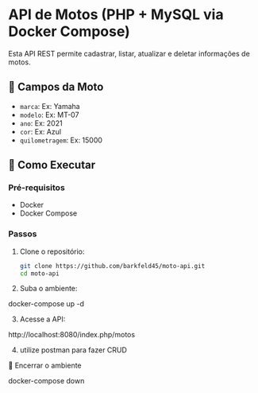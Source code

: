 # API de Motos (PHP + MySQL via Docker Compose)

Esta API REST permite cadastrar, listar, atualizar e deletar informações de motos. 

## 🧱 Campos da Moto

- `marca`: Ex: Yamaha
- `modelo`: Ex: MT-07
- `ano`: Ex: 2021
- `cor`: Ex: Azul
- `quilometragem`: Ex: 15000

## 🚀 Como Executar

### Pré-requisitos

- Docker
- Docker Compose

### Passos

1. Clone o repositório:
   ```bash
   git clone https://github.com/barkfeld45/moto-api.git
   cd moto-api

2. Suba o ambiente:

docker-compose up -d

3. Acesse a API:

http://localhost:8080/index.php/motos

4. utilize postman para fazer CRUD


🧹 Encerrar o ambiente

docker-compose down